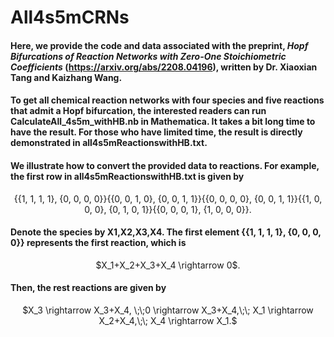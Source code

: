 # All4s5mCRNs
#### Here, we provide the code and data associated with the preprint, *Hopf Bifurcations of Reaction Networks with Zero-One Stoichiometric Coefficients* (https://arxiv.org/abs/2208.04196), written by Dr. Xiaoxian Tang and Kaizhang Wang.<br>
#### To get all chemical reaction networks with four species and five reactions that admit a Hopf bifurcation, the interested readers can run CalculateAll_4s5m_withHB.nb in Mathematica. It takes a bit long time to have the result. For those who have limited time, the result is directly demonstrated in all4s5mReactionswithHB.txt. <br>
#### We illustrate how to convert the provided data to reactions. For example, the first row in all4s5mReactionswithHB.txt is given by 

<p align="center">
{{1, 1, 1, 1}, {0, 0, 0, 0}}{{0, 0, 1, 0}, {0, 0, 1, 1}}{{0, 0, 0, 0}, {0, 0, 1, 1}}{{1, 0, 0, 0}, {0, 1, 0, 1}}{{0, 0, 0, 1}, {1, 0, 0, 0}}.
</p>

#### Denote the species by X1,X2,X3,X4. The first element {{1, 1, 1, 1}, {0, 0, 0, 0}} represents the first reaction, which is 

<p align="center">
$X_1+X_2+X_3+X_4 \rightarrow 0$.
</p>

#### Then, the rest reactions are given by

<div align="center">
$X_3 \rightarrow X_3+X_4, \;\;0 \rightarrow X_3+X_4,\;\; X_1 \rightarrow X_2+X_4,\;\; X_4 \rightarrow X_1.$ 
</div> 
